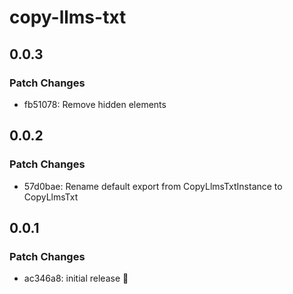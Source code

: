 # copy-llms-txt

## 0.0.3

### Patch Changes

- fb51078: Remove hidden elements

## 0.0.2

### Patch Changes

- 57d0bae: Rename default export from CopyLlmsTxtInstance to CopyLlmsTxt

## 0.0.1

### Patch Changes

- ac346a8: initial release :rocket:
